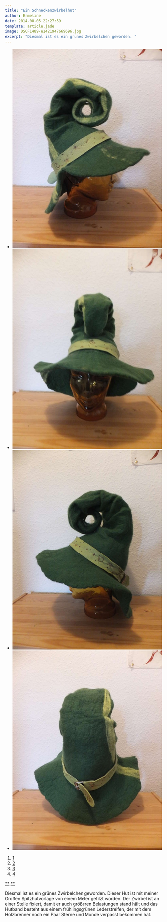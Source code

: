 ```yaml
---
title: "Ein Schneckenzwirbelhut"
author: Ermeline
date: 2014-08-05 22:27:59
template: article.jade
image: DSCF1489-e1421947669696.jpg
excerpt: "Diesmal ist es ein grünes Zwirbelchen geworden. "
---
```


-   ![DSCF1489](DSCF1489-e1421947669696.jpg)
-   ![DSCF1490](DSCF1490-e1421947681743.jpg)
-   ![DSCF1491](DSCF1491-e1421947692111.jpg)
-   ![DSCF1492](DSCF1492-e1421947703923.jpg)

1.  [1](#)
2.  [2](#)
3.  [3](#)
4.  [4](#)

[**](#) [**](#)

Diesmal ist es ein grünes Zwirbelchen geworden. Dieser Hut ist mit
meiner Großen Spitzhutvorlage von einem Meter gefilzt worden. Der
Zwirbel ist an einer Stelle fixiert, damit er auch größeren Belastungen
stand hält und das Hutband besteht aus einem frühlingsgrünen
Lederstreifen, der mit dem Holzbrenner noch ein Paar Sterne und Monde
verpasst bekommen hat.
